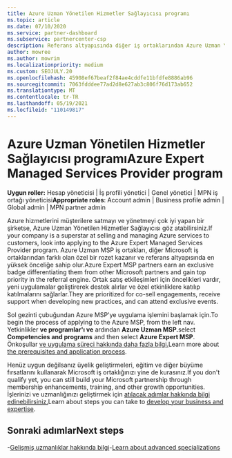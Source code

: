 ```yaml
---
title: Azure Uzman Yönetilen Hizmetler Sağlayıcısı programı
ms.topic: article
ms.date: 07/10/2020
ms.service: partner-dashboard
ms.subservice: partnercenter-csp
description: Referans altyapısında diğer iş ortaklarından Azure Uzman Yönetilen Hizmetler Sağlayıcısı ve en yüksek önceliğe sahip olmak için Azure Uzman Yönetilen Hizmetler Sağlayıcısı programına nasıl başvurabilirsiniz?
author: mowree
ms.author: mowrim
ms.localizationpriority: medium
ms.custom: SEOJULY.20
ms.openlocfilehash: 45908ef67beaf2f84ae4cddfe11bfdfe8886ab96
ms.sourcegitcommit: 7063fdddee77ad2d8e627ab3c806f76d173ab652
ms.translationtype: MT
ms.contentlocale: tr-TR
ms.lasthandoff: 05/19/2021
ms.locfileid: "110149817"
---
```

# <a name="azure-expert-managed-services-provider-program"></a><span data-ttu-id="7fef9-103">Azure Uzman Yönetilen Hizmetler Sağlayıcısı programı</span><span class="sxs-lookup"><span data-stu-id="7fef9-103">Azure Expert Managed Services Provider program</span></span>

<span data-ttu-id="7fef9-104">**Uygun roller:** Hesap yöneticisi | İş profili yönetici | Genel yönetici | MPN iş ortağı yöneticisi</span><span class="sxs-lookup"><span data-stu-id="7fef9-104">**Appropriate roles**: Account admin | Business profile admin | Global admin | MPN partner admin</span></span>

<span data-ttu-id="7fef9-105">Azure hizmetlerini müşterilere satmayı ve yönetmeyi çok iyi yapan bir şirketse, Azure Uzman Yönetilen Hizmetler Sağlayıcısı göz atabilirsiniz.</span><span class="sxs-lookup"><span data-stu-id="7fef9-105">If your company is a superstar at selling and managing Azure services to customers, look into applying to the Azure Expert Managed Services Provider program.</span></span> <span data-ttu-id="7fef9-106">Azure Uzman MSP iş ortakları, diğer Microsoft iş ortaklarından farklı olan özel bir rozet kazanır ve referans altyapısında en yüksek önceliğe sahip olur.</span><span class="sxs-lookup"><span data-stu-id="7fef9-106">Azure Expert MSP partners earn an exclusive badge differentiating them from other Microsoft partners and gain top priority in the referral engine.</span></span> <span data-ttu-id="7fef9-107">Ortak satış etkileşimleri için öncelikleri vardır, yeni uygulamalar geliştirerek destek alırlar ve özel etkinliklere katılıp katılmalarını sağlarlar.</span><span class="sxs-lookup"><span data-stu-id="7fef9-107">They are prioritized for co-sell engagements, receive support when developing new practices, and can attend exclusive events.</span></span>

<span data-ttu-id="7fef9-108">Sol gezinti çubuğundan Azure MSP'ye uygulama işlemini başlamak için.</span><span class="sxs-lookup"><span data-stu-id="7fef9-108">To begin the process of applying to the Azure MSP, from the left nav.</span></span> <span data-ttu-id="7fef9-109">Yetkinlikler **ve programlar'ı ve** ardından **Azure Uzman MSP.**</span><span class="sxs-lookup"><span data-stu-id="7fef9-109">select **Competencies and programs** and then select **Azure Expert MSP**.</span></span> <span data-ttu-id="7fef9-110">Önkoşullar [ve uygulama süreci hakkında daha fazla bilgi.](https://partner.microsoft.com/membership/azure-expert-msp)</span><span class="sxs-lookup"><span data-stu-id="7fef9-110">Learn more about [the prerequisites and application process](https://partner.microsoft.com/membership/azure-expert-msp).</span></span> 

<span data-ttu-id="7fef9-111">Henüz uygun değilsanız üyelik geliştirmeleri, eğitim ve diğer büyüme fırsatlarını kullanarak Microsoft iş ortaklığınızı yine de kurasınız.</span><span class="sxs-lookup"><span data-stu-id="7fef9-111">If you don't qualify yet, you can still build your Microsoft partnership through membership enhancements, training, and other growth opportunities.</span></span>
<span data-ttu-id="7fef9-112">İşlerinizi ve uzmanlığınızı geliştirmek için [atılacak adımlar hakkında bilgi edinebilirsiniz.](https://partner.microsoft.com/membership/azure-expert-msp)</span><span class="sxs-lookup"><span data-stu-id="7fef9-112">Learn about steps you can take to [develop your business and expertise](https://partner.microsoft.com/membership/azure-expert-msp).</span></span>

## <a name="next-steps"></a><span data-ttu-id="7fef9-113">Sonraki adımlar</span><span class="sxs-lookup"><span data-stu-id="7fef9-113">Next steps</span></span>

<span data-ttu-id="7fef9-114">-[Gelişmiş uzmanlıklar hakkında bilgi](advanced-specializations.md)</span><span class="sxs-lookup"><span data-stu-id="7fef9-114">-[Learn about advanced specializations](advanced-specializations.md)</span></span>